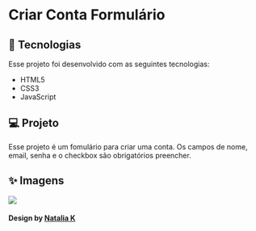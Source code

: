 # Criar Conta Formulário
## :rocket: Tecnologias
Esse projeto foi desenvolvido com as seguintes tecnologias:
* HTML5
* CSS3
* JavaScript

## :computer: Projeto
Esse projeto é um fomulário para criar uma conta. Os campos de nome, email, senha e o checkbox são obrigatórios preencher.

## :sparkles: Imagens
<img src="https://i.pinimg.com/originals/a8/18/cf/a818cfce4db3e17600541fe6bf7e7ae4.png">

 #### Design by [Natalia K](https://dribbble.com/shots/11879454-Sign-Up-Form/attachments/3504804?mode=media)
